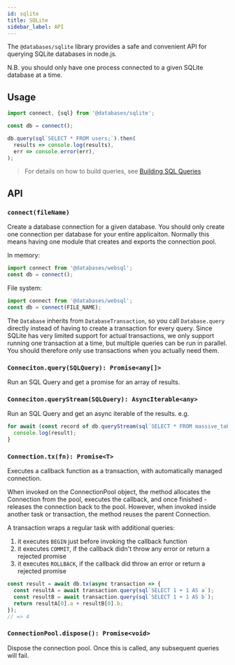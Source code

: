 ```yaml
---
id: sqlite
title: SQLite
sidebar_label: API
---
```


The `@databases/sqlite` library provides a safe and convenient API for querying SQLite databases in node.js.

N.B. you should only have one process connected to a given SQLite database at a time.

## Usage

```ts
import connect, {sql} from '@databases/sqlite';

const db = connect();

db.query(sql`SELECT * FROM users;`).then(
  results => console.log(results),
  err => console.error(err),
);
```

> For details on how to build queries, see [Building SQL Queries](sql.md)

## API

### ``` connect(fileName) ```

Create a database connection for a given database. You should only create one connection per database for your entire applicaiton. Normally this means having one module that creates and exports the connection pool.


In memory:

```ts
import connect from '@databases/websql';
const db = connect();
```

File system:

```ts
import connect from '@databases/websql';
const db = connect(FILE_NAME);
```

The `Database` inherits from `DatabaseTransaction`, so you call `Database.query` directly instead of having to create a transaction for every query.  Since SQLite has very limited support for actual transactions, we only support running one transaction at a time, but multiple queries can be run in parallel. You should therefore only use transactions when you actually need them.

### ``` Conneciton.query(SQLQuery): Promise<any[]> ```

Run an SQL Query and get a promise for an array of results.

### ``` Conneciton.queryStream(SQLQuery): AsyncIterable<any> ```

Run an SQL Query and get an async iterable of the results. e.g.

```js
for await (const record of db.queryStream(sql`SELECT * FROM massive_table`)) {
  console.log(result);
}
```

### ``` Connection.tx(fn): Promise<T> ```

Executes a callback function as a transaction, with automatically managed connection.

When invoked on the ConnectionPool object, the method allocates the Connection from the pool, executes the callback, and once finished - releases the connection back to the pool. However, when invoked inside another task or transaction, the method reuses the parent Connection.

A transaction wraps a regular task with additional queries:

1. it executes `BEGIN` just before invoking the callback function
2. it executes `COMMIT`, if the callback didn't throw any error or return a rejected promise
3. it executes `ROLLBACK`, if the callback did throw an error or return a rejected promise

```ts
const result = await db.tx(async transaction => {
  const resultA = await transaction.query(sql`SELECT 1 + 1 AS a`);
  const resultB = await transaction.query(sql`SELECT 1 + 1 AS b`);
  return resultA[0].a + resultB[0].b;
});
// => 4
```

### ``` ConnectionPool.dispose(): Promise<void> ```

Dispose the connection pool. Once this is called, any subsequent queries will fail.
